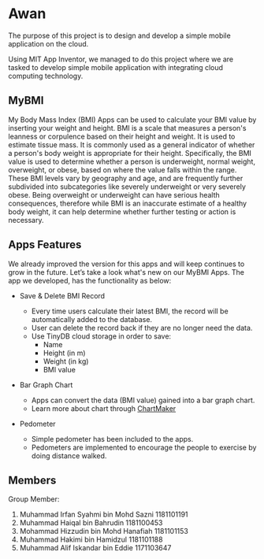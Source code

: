 # Awan

The purpose of this project is to design and develop a simple mobile application on the cloud.

Using MIT App Inventor, we managed to do this project where we are tasked to develop simple mobile application with integrating cloud computing technology.

## MyBMI

My Body Mass Index (BMI) Apps can be used to calculate your BMI value by inserting your weight and height. BMI is a scale that measures a 
person's leanness or corpulence based on their height and weight. It is used to estimate tissue mass. It is commonly used as a general 
indicator of whether a person's body weight is appropriate for their height. Specifically, the BMI value is used to determine whether a 
person is underweight, normal weight, overweight, or obese, based on where the value falls within the range. These BMI levels vary by 
geography and age, and are frequently further subdivided into subcategories like severely underweight or very severely obese. Being overweight 
or underweight can have serious health consequences, therefore while BMI is an inaccurate estimate of a healthy body weight, it can help 
determine whether further testing or action is necessary.


## Apps Features

We already improved the version for this apps and will keep continues to grow in the future. Let’s take a look what's new on our MyBMI Apps. The app we developed, has the functionality as below:

- Save & Delete BMI Record
  - Every time users calculate their latest BMI, the record will be automatically added to the database.
  - User can delete the record back if they are no longer need the data.
  - Use TinyDB cloud storage in order to save:
    - Name
    - Height (in m)
    - Weight (in kg)
    - BMI value
    
- Bar Graph Chart
  - Apps can convert the data (BMI value) gained into a bar graph chart.
  - Learn more about chart through [ChartMaker](https://github.com/MillsCS215AppInventorProj/chartmaker)

- Pedometer
  - Simple pedometer has been included to the apps.
  - Pedometers are implemented to encourage the people to exercise by doing distance walked.
 
## Members

Group Member:

 1. Muhammad Irfan Syahmi bin Mohd Sazni  1181101191
 2. Muhammad Haiqal bin Bahrudin          1181100453
 3. Mohammad Hizzudin bin Mohd Hanafiah   1181101153
 4. Muhammad Hakimi bin Hamidzul          1181101188
 5. Muhammad Alif Iskandar bin Eddie      1171103647
